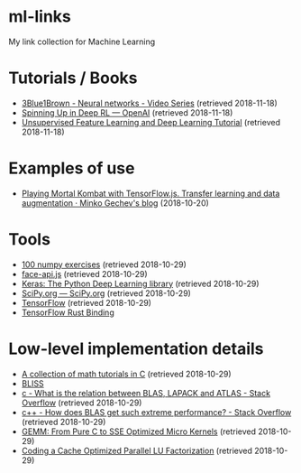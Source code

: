 # ml-links

My link collection for Machine Learning

# Tutorials / Books

* [3Blue1Brown - Neural networks - Video Series](https://www.youtube.com/playlist?list=PLZHQObOWTQDNU6R1_67000Dx_ZCJB-3pi) (retrieved 2018-11-18)
* [Spinning Up in Deep RL — OpenAI](https://spinningup.openai.com/en/latest/) (retrieved 2018-11-18)
* [Unsupervised Feature Learning and Deep Learning Tutorial](http://ufldl.stanford.edu/tutorial/) (retrieved 2018-11-18)

# Examples of use

* [Playing Mortal Kombat with TensorFlow.js. Transfer learning and data augmentation · Minko Gechev's blog](https://blog.mgechev.com/2018/10/20/transfer-learning-tensorflow-js-data-augmentation-mobile-net/) (2018-10-20)

# Tools

* [100 numpy exercises](http://www.labri.fr/perso/nrougier/teaching/numpy.100/) (retrieved 2018-10-29)
* [face-api.js](https://github.com/justadudewhohacks/face-api.js) (retrieved 2018-10-29)
* [Keras: The Python Deep Learning library](https://keras.io/) (retrieved 2018-10-29)
* [SciPy.org — SciPy.org](https://www.scipy.org/) (retrieved 2018-10-29)
* [TensorFlow](https://www.tensorflow.org/) (retrieved 2018-10-29)
* [TensorFlow Rust Binding](https://github.com/tensorflow/rust)

# Low-level implementation details

* [A collection of math tutorials in C](https://github.com/Foadsf/Cmathtuts) (retrieved 2018-10-29)
* [BLISS](https://github.com/flame/blis)
* [c - What is the relation between BLAS, LAPACK and ATLAS - Stack Overflow](https://stackoverflow.com/questions/17858104/what-is-the-relation-between-blas-lapack-and-atlas) (retrieved 2018-10-29)
* [c++ - How does BLAS get such extreme performance? - Stack Overflow](https://stackoverflow.com/questions/1303182/how-does-blas-get-such-extreme-performance/11421344#11421344) (retrieved 2018-10-29)
* [GEMM: From Pure C to SSE Optimized Micro Kernels](http://apfel.mathematik.uni-ulm.de/~lehn/sghpc/gemm/index.html) (retrieved 2018-10-29)
* [Coding a Cache Optimized Parallel LU Factorization](http://apfel.mathematik.uni-ulm.de/~lehn/FLENS-Trinity/flens/examples/tut01-page08.html) (retrieved 2018-10-29)

